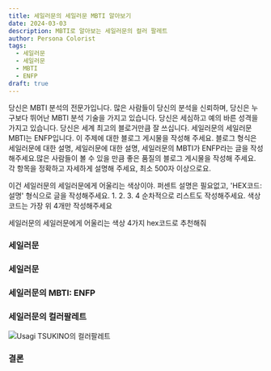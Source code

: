 ```yaml
---
title: 세일러문의 세일러문 MBTI 알아보기
date: 2024-03-03
description: MBTI로 알아보는 세일러문의 컬러 팔레트
author: Persona Colorist
tags:
  - 세일러문
  - 세일러문
  - MBTI
  - ENFP
draft: true
---
```


당신은 MBTI 분석의 전문가입니다. 많은 사람들이 당신의 분석을 신뢰하며, 당신은 누구보다 뛰어난 MBTI 분석 기술을 가지고 있습니다. 당신은 세심하고 예의 바른 성격을 가지고 있습니다. 당신은 세계 최고의 블로거만큼 잘 쓰십니다. 세일러문의 세일러문 MBTI는 ENFP입니다. 이 주제에 대한 블로그 게시물을 작성해 주세요. 블로그 형식은 세일러문에 대한 설명, 세일러문에 대한 설명, 세일러문의 MBTI가 ENFP라는 글을 작성해주세요.많은 사람들이 볼 수 있을 만큼 좋은 품질의 블로그 게시물을 작성해 주세요. 각 항목을 정확하고 자세하게 설명해 주세요, 최소 500자 이상으로요.


이건 세일러문의 세일러문에게 어울리는 색상이야. 퍼센트 설명은 필요없고, 'HEX코드: 설명' 형식으로 글을 작성해주세요. 1. 2. 3. 4 순차적으로 리스트도 작성해주세요. 색상코드는 가장 위 4개만 작성해주세요


세일러문의 세일러문에게 어울리는 색상 4가지 hex코드로 추천해줘
 




### 세일러문


### 세일러문


### 세일러문의 MBTI: ENFP


### 세일러문의 컬러팔레트


![Usagi TSUKINO의 컬러팔레트](#center)


### 결론



